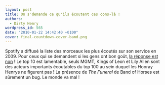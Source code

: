 ```yaml
---
layout: post
title: On s'demande ce qu'ils écoutent ces cons-là !
authors:
  - Dirty Henry
wordpress_id: 565
date: "2010-01-22 14:42:40 +0100"
cover: final-countdown-cover-band.png
---
```


Spotify a diffusé la liste des morceaux les plus écoutés sur son service
en 2009. Pour ceux qui se demandent si les gens ont bon goût, [la réponse est
non][1] ! Le top 10 est lamentable, seuls MGMT, Kings of Leon et Lily Allen sont
des acteurs importants écoutables du top 100 au sein duquel les Hooray Henrys ne
figurent pas ! La présence de _The Funeral_ de Band of Horses est sûrement un
bug. Le monde va mal !

[1]: http://www.spotify.com/en/top-100-spotify-tracks-of-2009/
